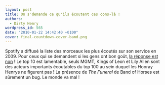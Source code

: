 ```yaml
---
layout: post
title: On s'demande ce qu'ils écoutent ces cons-là !
authors:
  - Dirty Henry
wordpress_id: 565
date: "2010-01-22 14:42:40 +0100"
cover: final-countdown-cover-band.png
---
```


Spotify a diffusé la liste des morceaux les plus écoutés sur son service
en 2009. Pour ceux qui se demandent si les gens ont bon goût, [la réponse est
non][1] ! Le top 10 est lamentable, seuls MGMT, Kings of Leon et Lily Allen sont
des acteurs importants écoutables du top 100 au sein duquel les Hooray Henrys ne
figurent pas ! La présence de _The Funeral_ de Band of Horses est sûrement un
bug. Le monde va mal !

[1]: http://www.spotify.com/en/top-100-spotify-tracks-of-2009/
